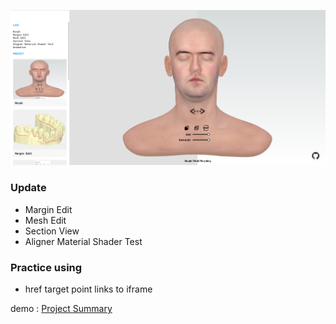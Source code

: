 
![screenshot](./docs/profolio.png)

### Update
* Margin Edit
* Mesh Edit
* Section View
* Aligner Material Shader Test

### Practice using
* href target point links to iframe

demo : [Project Summary](https://profolio-bay.vercel.app/)